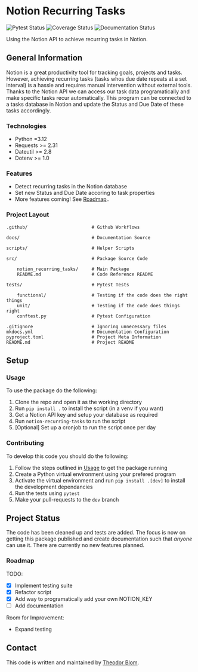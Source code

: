 # Notion Recurring Tasks

![Pytest Status](https://github.com/Theeoi/notion-recurring-tasks/actions/workflows/test.yml/badge.svg?label=Tests)
![Coverage Status](https://coveralls.io/repos/github/Theeoi/notion-recurring-tasks/badge.svg?branch=dev)
![Documentation Status](https://readthedocs.org/projects/notion-recurring-tasks/badge/?version=latest)

Using the Notion API to achieve recurring tasks in Notion.

## General Information

Notion is a great productivity tool for tracking goals, projects and tasks. However, achieving recurring tasks (tasks whos due date repeats at a set interval) is a hassle and requires manual intervention without external tools. Thanks to the Notion API we can access our task data programatically and make specific tasks recur automatically. This program can be connected to a tasks database in Notion and update the Status and Due Date of these tasks accordingly.

### Technologies

- Python =3.12
- Requests >= 2.31
- Dateutil >= 2.8
- Dotenv >= 1.0

### Features

- Detect recurring tasks in the Notion database
- Set new Status and Due Date accoring to task properties
- More features coming! See [Roadmap](#roadmap)..

### Project Layout

    .github/                        # Github Workflows
    
    docs/                           # Documentation Source

    scripts/                        # Helper Scripts

    src/                            # Package Source Code

        notion_recurring_tasks/     # Main Package
        README.md                   # Code Reference README

    tests/                          # Pytest Tests

        functional/                 # Testing if the code does the right things
        unit/                       # Testing if the code does things right
        conftest.py                 # Pytest Configuration

    .gitignore                      # Ignoring unnecessary files
    mkdocs.yml                      # Documentation Configuration
    pyproject.toml                  # Project Meta Information
    README.md                       # Project README

## Setup

### Usage

To use the package do the following:

1. Clone the repo and open it as the working directory
2. Run `pip install .` to install the script (in a venv if you want)
3. Get a Notion API key and setup your database as required
4. Run `notion-recurring-tasks` to run the script
5. [Optional] Set up a cronjob to run the script once per day

### Contributing

To develop this code you should do the following:

1. Follow the steps outlined in [Usage](#usage) to get the package running
2. Create a Python virtual environment using your prefered program
3. Activate the virtual environment and run `pip install .[dev]` to install the development dependancies
4. Run the tests using `pytest`
5. Make your pull-requests to the `dev` branch

## Project Status

The code has been cleaned up and tests are added. The focus is now on getting this package published and create documentation such that *anyone* can use it.
There are currently no new features planned.

### Roadmap

TODO:

- [x] Implement testing suite
- [x] Refactor script
- [x] Add way to programatically add your own NOTION_KEY
- [ ] Add documentation

Room for Improvement:

- Expand testing

## Contact

This code is written and maintained by [Theodor Blom](mailto:me@theodorblom.com).